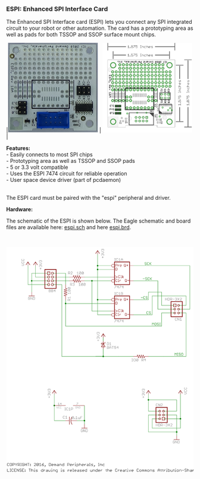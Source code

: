 ### ESPI: Enhanced SPI Interface Card

The Enhanced SPI Interface card (ESPI) lets you connect any SPI
integrated circuit to your robot or other automation. The card has a
prototyping area as well as pads for both TSSOP and SSOP surface mount
chips.

|<img src=espi.jpg height=240> |
<img src=espi_outline.png height=240> |

**Features:** <br>
 \- Easily connects to most SPI chips<br>
 \- Prototyping area as well as TSSOP and SSOP pads<br>
 \- 5 or 3.3 volt compatible<br>
 \- Uses the ESPI 7474 circuit for reliable operation<br>
 \- User space device driver (part of pcdaemon)<br>
<br>

The ESPI card must be paired with the "espi" peripheral and driver.  



**Hardware:** <br>

The schematic of the ESPI is shown below. The Eagle schematic and board
files are available here: [espi.sch](espi.sch) and here [espi.brd](espi.brd).

 

<img src=espi.svg>

